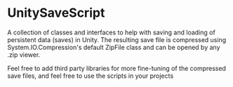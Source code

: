 # UnitySaveScript

A collection of classes and interfaces to help with saving and loading of persistent data (saves) in Unity. The resulting save file is compressed using System.IO.Compression's default ZipFile class and can be opened by any .zip viewer. 

  Feel free to add third party libraries for more fine-tuning of the compressed save files, and feel free to use the scripts in your projects
